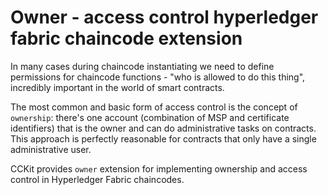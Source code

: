 # Owner - access control hyperledger fabric chaincode extension

In many cases during chaincode instantiating we need to define permissions for chaincode functions -
"who is allowed to do this thing", incredibly important in the world of smart contracts.

The most common and basic form of access control is the concept of `ownership`: there's one account (combination
of MSP  and certificate identifiers) that is the owner and can do administrative tasks on contracts. This 
approach is perfectly reasonable for contracts that only have a single administrative user.

CCKit provides `owner` extension for implementing ownership and access control in Hyperledger Fabric chaincodes.